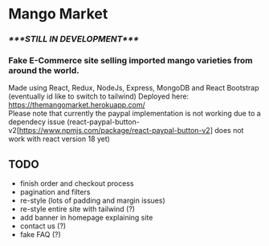 # Mango Market

### ***\*\*\*STILL IN DEVELOPMENT\*\*\****
### Fake E-Commerce site selling imported mango varieties from around the world.
Made using React, Redux, NodeJs, Express, MongoDB and React Bootstrap (eventually id like to switch to tailwind)
Deployed here: https://themangomarket.herokuapp.com/  
Please note that currently the paypal implementation is not working due to a dependecy issue (react-paypal-button-v2[https://www.npmjs.com/package/react-paypal-button-v2] does not work with react version 18 yet)
## TODO
- finish order and checkout process
- pagination and filters
- re-style (lots of padding and margin issues)
- re-style entire site with tailwind (?)
- add banner in homepage explaining site
- contact us (?)
- fake FAQ (?)
